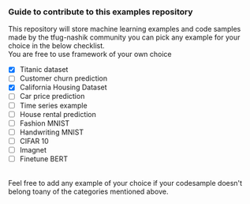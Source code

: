 ### Guide to contribute to this examples repository

This repository will store machine learning examples and code samples made by the tfug-nashik community you can pick any example for your choice in the below checklist.<br>
You are free to use framework of your own choice
- [X] Titanic dataset
- [ ] Customer churn prediction
- [X] California Housing Dataset
- [ ] Car price prediction
- [ ] Time series example
- [ ] House rental prediction
- [ ] Fashion MNIST
- [ ] Handwriting MNIST
- [ ] CIFAR 10
- [ ] Imagnet
- [ ] Finetune BERT 

<br>
Feel free to add any example of your choice if your codesample doesn't belong toany of the categories mentioned above.
